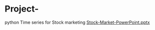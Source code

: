 # Project-
python
Time series for Stock marketing
[Stock-Market-PowerPoint.pptx](https://github.com/charannandi2508/Project-StockMarket/files/9567075/Stock-Market-PowerPoint.pptx)

